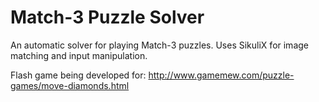 Match-3 Puzzle Solver
======================

An automatic solver for playing Match-3 puzzles. Uses SikuliX for image matching and input manipulation.

Flash game being developed for: http://www.gamemew.com/puzzle-games/move-diamonds.html

